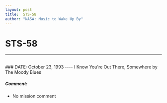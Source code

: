 ```yaml
---
layout: post
title:  STS-58
author: "NASA: Music to Wake Up By"
---
```


# STS-58
----
<br/>
### DATE: October 23, 1993
----
I Know You're Out There, Somewhere by The Moody Blues

##### Comment:
* No mission comment
